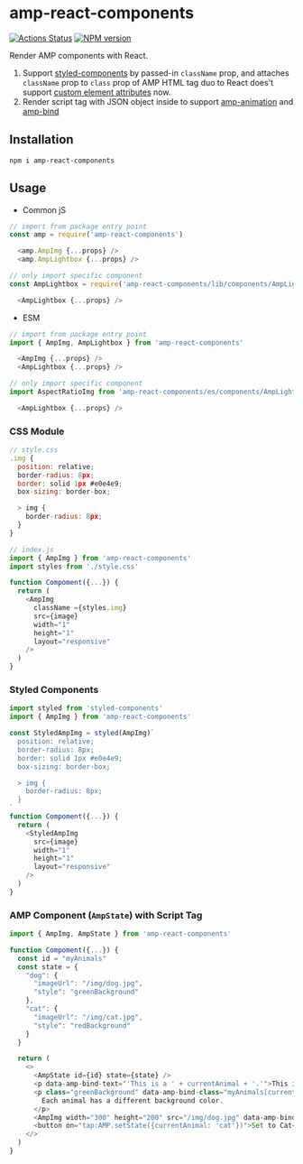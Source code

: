 # amp-react-components
[![Actions Status](https://github.com/danhuang1202/amp-react-components/workflows/Node/badge.svg)](https://github.com/danhuang1202/amp-react-components/actions)
[![NPM version](https://img.shields.io/npm/v/amp-react-components.svg)](https://www.npmjs.com/package/amp-react-components)

Render AMP components with React.
1. Support <a href="https://www.styled-components.com/docs/advanced#existing-css">styled-components</a> by passed-in `className` prop,
and attaches `className` prop to `class` prop of AMP HTML tag duo to React does't support <a href="https://github.com/facebook/react/issues/11347#issuecomment-339830484">custom element attributes</a> now.
2. Render script tag with JSON object inside to support  <a href="https://amp.dev/documentation/components/amp-animation/?format=websites">amp-animation</a> and <a href="https://amp.dev/documentation/components/amp-bind/?format=websites">amp-bind</a>

## Installation
```
npm i amp-react-components
```

## Usage
- Common jS
```js
// import from package entry point
const amp = require('amp-react-components')

  <amp.AmpImg {...props} />
  <amp.AmpLightbox {...props} />
```
```js
// only import specific component
const AmpLightbox = require('amp-react-components/lib/components/AmpLightbox')

  <AmpLightbox {...props} />
```

- ESM
```js
// import from package entry point
import { AmpImg, AmpLightbox } from 'amp-react-components'

  <AmpImg {...props} />
  <AmpLightbox {...props} />
```
```js
// only import specific component
import AspectRatioImg from 'amp-react-components/es/components/AmpLightbox'

  <AmpLightbox {...props} />
```

### CSS Module
```js
// style.css
.img {
  position: relative;
  border-radius: 8px;
  border: solid 1px #e0e4e9;
  box-sizing: border-box;

  > img {
    border-radius: 8px;
  }
}
```

```js
// index.js
import { AmpImg } from 'amp-react-components'
import styles from './style.css'

function Compoment({...}) {
  return (
    <AmpImg
      className ={styles.img}
      src={image}
      width="1"
      height="1"
      layout="responsive"
    />
  )
}
```

### Styled Components
```js
import styled from 'styled-components'
import { AmpImg } from 'amp-react-components'

const StyledAmpImg = styled(AmpImg)`
  position: relative;
  border-radius: 8px;
  border: solid 1px #e0e4e9;
  box-sizing: border-box;

  > img {
    border-radius: 8px;
  }
`
function Compoment({...}) {
  return (
    <StyledAmpImg
      src={image}
      width="1"
      height="1"
      layout="responsive"
    />
  )
}
```

### AMP Component (`AmpState`) with Script Tag
```js
import { AmpImg, AmpState } from 'amp-react-components'

function Compoment({...}) {
  const id = "myAnimals"
  const state = {
    "dog": {
      "imageUrl": "/img/dog.jpg",
      "style": "greenBackground"
    },
    "cat": {
      "imageUrl": "/img/cat.jpg",
      "style": "redBackground"
    }
  }

  return (
    <>
      <AmpState id={id} state={state} />
      <p data-amp-bind-text="'This is a ' + currentAnimal + '.'">This is a dog.</p>
      <p class="greenBackground" data-amp-bind-class="myAnimals[currentAnimal].style">
        Each animal has a different background color.
      </p>
      <AmpImg width="300" height="200" src="/img/dog.jpg" data-amp-bind-src="myAnimals[currentAnimal].imageUrl" />
      <button on="tap:AMP.setState({currentAnimal: 'cat'})">Set to Cat</button>
    </>
  )
}
```
